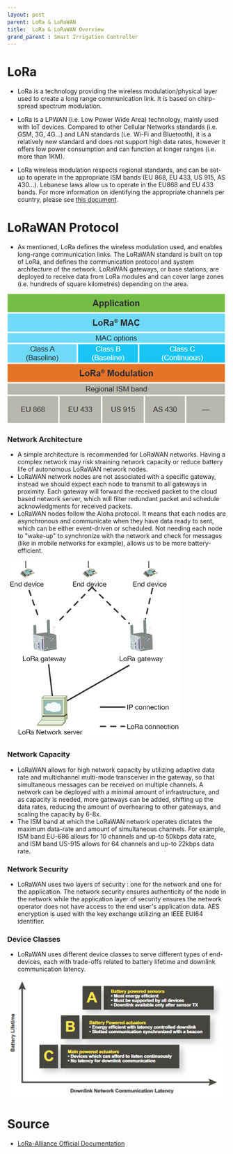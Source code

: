 ```yaml
---
layout: post
parent: LoRa & LoRaWAN
title:  LoRa & LoRaWAN Overview
grand_parent : Smart Irrigation Controller
---
```

# LoRa 

- LoRa is a technology providing the wireless modulation/physical layer used to create a long range communication link. It is based on chirp-spread spectrum modulation.

- LoRa is a LPWAN (i.e. Low Power Wide Area) technology, mainly used with IoT devices. Compared to other Cellular Networks standards (i.e. GSM, 3G, 4G...) and LAN standards (i.e. Wi-Fi and Bluetooth), it is a relatively new standard and does not support high data rates, however it offers low power consumption and can function at longer ranges (i.e. more than 1KM).
- LoRa wireless modulation respects regional standards, and can be set-up to operate in the appropriate ISM bands (EU 868, EU 433, US 915, AS 430...). Lebanese laws allow us to operate in the EU868 and EU 433 bands. For more information on identifying the appropriate channels per country, please see [this document](https://link.springer.com/content/pdf/bbm%3A978-1-4842-4357-2%2F1.pdf). 

# LoRaWAN Protocol

- As mentioned, LoRa defines the wireless modulation used, and enables long-range communication links. The LoRaWAN standard is built on top of LoRa, and defines the communication protocol and system architecture of the network. LoRaWAN gateways, or base stations, are deployed to receive data from LoRa modules and can cover large zones (i.e. hundreds of square kilometres) depending on the area. 

  

![LoRa & LoRaWAN layers](../../../assets/images/LoRa-LoRaWAN-Layers.PNG)



### Network Architecture

- A simple architecture is recommended for LoRaWAN networks. Having a complex network may risk straining network capacity or reduce battery life of autonomous LoRaWAN network nodes. 
- LoRaWAN network nodes are not associated with a specific gateway, instead we should expect each node to transmit to all gateways in proximity. Each gateway will forward the received packet to the cloud based network server, which will filter redundant packet and schedule acknowledgments for received packets.
- LoRaWAN nodes follow the Aloha protocol. It means that each nodes are asynchronous and communicate when they have data ready to sent, which can be either event-driven or scheduled. Not needing each node to "wake-up" to synchronize with the network and check for messages (like in mobile networks for example), allows us to be more battery-efficient.

![LoRa & LoRaWAN layers](../../../assets/images/LoRa-network-architecture.png)

### Network Capacity

- LoRaWAN allows for high network capacity by utilizing adaptive data rate and multichannel multi-mode transceiver in the gateway, so that simultaneous messages can be received on multiple channels. A network can be deployed with a minimal amount of infrastructure, and as capacity is needed, more gateways can be added, shifting up the data rates, reducing the amount of overhearing to other gateways, and scaling the capacity by 6-8x.
- The ISM band at which the LoRaWAN network operates dictates the maximum data-rate and amount of simultaneous channels. For example, ISM band EU-686 allows for 10 channels and up-to 50kbps data rate, and ISM band US-915 allows for 64 channels and up-to 22kbps data rate.

### Network Security

- LoRaWAN uses two layers of security : one for the network and one for the application. The network security ensures authenticity of the node in the network while the application layer of security ensures the network operator does not have access to the end user's application data. AES encryption is used with the key exchange utilizing an IEEE EUI64 identifier.



### Device Classes

- LoRaWAN uses different device classes to serve different types of end-devices, each with trade-offs related to battery lifetime and downlink communication latency.



![LoRaWAN classes](../../../assets/images/LoRaWAN-classes.PNG)

# Source

- [LoRa-Alliance Official Documentation](https://lora-alliance.org/sites/default/files/2018-04/what-is-lorawan.pdf)

